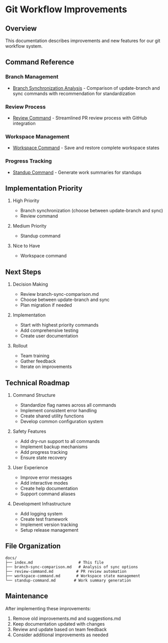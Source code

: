 # Git Workflow Improvements

## Overview
This documentation describes improvements and new features for our git workflow system.

## Command Reference

### Branch Management
- [Branch Synchronization Analysis](branch-sync-comparison.md) - Comparison of update-branch and sync commands with recommendation for standardization

### Review Process
- [Review Command](review-command.md) - Streamlined PR review process with GitHub integration

### Workspace Management
- [Workspace Command](workspace-command.md) - Save and restore complete workspace states

### Progress Tracking
- [Standup Command](standup-command.md) - Generate work summaries for standups

## Implementation Priority

1. High Priority
   - Branch synchronization (choose between update-branch and sync)
   - Review command

2. Medium Priority
   - Standup command

3. Nice to Have
   - Workspace command

## Next Steps

1. Decision Making
   - Review branch-sync-comparison.md
   - Choose between update-branch and sync
   - Plan migration if needed

2. Implementation
   - Start with highest priority commands
   - Add comprehensive testing
   - Create user documentation

3. Rollout
   - Team training
   - Gather feedback
   - Iterate on improvements

## Technical Roadmap

1. Command Structure
   - Standardize flag names across all commands
   - Implement consistent error handling
   - Create shared utility functions
   - Develop common configuration system

2. Safety Features
   - Add dry-run support to all commands
   - Implement backup mechanisms
   - Add progress tracking
   - Ensure state recovery

3. User Experience
   - Improve error messages
   - Add interactive modes
   - Create help documentation
   - Support command aliases

4. Development Infrastructure
   - Add logging system
   - Create test framework
   - Implement version tracking
   - Setup release management

## File Organization

```
docs/
├── index.md                    # This file
├── branch-sync-comparison.md   # Analysis of sync options
├── review-command.md          # PR review automation
├── workspace-command.md       # Workspace state management
└── standup-command.md        # Work summary generation
```

## Maintenance

After implementing these improvements:
1. Remove old improvements.md and suggestions.md
2. Keep documentation updated with changes
3. Review and update based on team feedback
4. Consider additional improvements as needed
